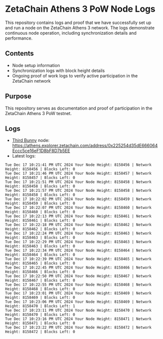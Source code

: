 # ZetaChain Athens 3 PoW Node Logs
This repository contains logs and proof that we have successfully set up and run a node on the ZetaChain Athens 3 network. The logs demonstrate continuous node operation, including synchronization details and performance.

## Contents
- Node setup information
- Synchronization logs with block height details
- Ongoing proof of work logs to verify active participation in the ZetaChain network

## Purpose
This repository serves as documentation and proof of participation in the ZetaChain Athens 3 PoW testnet.

## Logs

- [Third Bunny](https://thirdbunny.xyz/) node: https://athens.explorer.zetachain.com/address/0x225254d35dE666064Eccc5ce16eF1D8bF8D7b5EE
- Latest logs:
```
Tue Dec 17 10:21:41 PM UTC 2024 Your Node Height: 8158456 | Network Height: 8158456 | Blocks Left: 0
Tue Dec 17 10:21:46 PM UTC 2024 Your Node Height: 8158457 | Network Height: 8158457 | Blocks Left: 0
Tue Dec 17 10:21:51 PM UTC 2024 Your Node Height: 8158458 | Network Height: 8158458 | Blocks Left: 0
Tue Dec 17 10:21:57 PM UTC 2024 Your Node Height: 8158458 | Network Height: 8158458 | Blocks Left: 0
Tue Dec 17 10:22:02 PM UTC 2024 Your Node Height: 8158459 | Network Height: 8158459 | Blocks Left: 0
Tue Dec 17 10:22:07 PM UTC 2024 Your Node Height: 8158460 | Network Height: 8158460 | Blocks Left: 0
Tue Dec 17 10:22:13 PM UTC 2024 Your Node Height: 8158461 | Network Height: 8158461 | Blocks Left: 0
Tue Dec 17 10:22:18 PM UTC 2024 Your Node Height: 8158462 | Network Height: 8158462 | Blocks Left: 0
Tue Dec 17 10:22:24 PM UTC 2024 Your Node Height: 8158463 | Network Height: 8158463 | Blocks Left: 0
Tue Dec 17 10:22:29 PM UTC 2024 Your Node Height: 8158463 | Network Height: 8158463 | Blocks Left: 0
Tue Dec 17 10:22:34 PM UTC 2024 Your Node Height: 8158464 | Network Height: 8158464 | Blocks Left: 0
Tue Dec 17 10:22:39 PM UTC 2024 Your Node Height: 8158465 | Network Height: 8158465 | Blocks Left: 0
Tue Dec 17 10:22:45 PM UTC 2024 Your Node Height: 8158466 | Network Height: 8158466 | Blocks Left: 0
Tue Dec 17 10:22:50 PM UTC 2024 Your Node Height: 8158467 | Network Height: 8158467 | Blocks Left: 0
Tue Dec 17 10:22:55 PM UTC 2024 Your Node Height: 8158468 | Network Height: 8158468 | Blocks Left: 0
Tue Dec 17 10:23:01 PM UTC 2024 Your Node Height: 8158469 | Network Height: 8158469 | Blocks Left: 0
Tue Dec 17 10:23:06 PM UTC 2024 Your Node Height: 8158469 | Network Height: 8158470 | Blocks Left: 1
Tue Dec 17 10:23:11 PM UTC 2024 Your Node Height: 8158470 | Network Height: 8158470 | Blocks Left: 0
Tue Dec 17 10:23:16 PM UTC 2024 Your Node Height: 8158471 | Network Height: 8158471 | Blocks Left: 0
Tue Dec 17 10:23:22 PM UTC 2024 Your Node Height: 8158472 | Network Height: 8158472 | Blocks Left: 0
```
